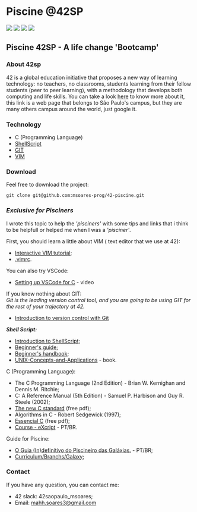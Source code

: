 # Piscine @42SP
![](https://img.shields.io/badge/Piscine-42SP-blueviolet)
![](https://img.shields.io/badge/%C3%89cole-42SP-blue)
![](https://img.shields.io/badge/Language-C-yellowgreen)
![](https://img.shields.io/badge/Language-ShellScript-green)
## Piscine 42SP - A life change 'Bootcamp'

### About 42sp
42 is a global education initiative that proposes a new way of learning technology: no teachers, no classrooms, students learning from their fellow students (peer to peer learning), with a methodology that develops both computing and life skills. You can take a look [here](https://www.42sp.org.br/) to know more about it, this link is a web page that belongs to São Paulo's campus, but they are many others campus around the world, just google it.

### Technology
*  C (Programming Language)
* [ShellScript](https://www.shellscript.sh/)
* [GIT](https://git-scm.com/)
* [VIM](https://www.vim.org/)

### Download
Feel free to download the project:
```
git clone git@github.com:msoares-prog/42-piscine.git
```

### *Exclusive for Pisciners*
I wrote this topic to help the *'pisciners'* with some tips and links that i think to be helpfull or helped me when I was a *'pisciner'*.

First, you should learn a little about VIM ( text editor that we use at 42):
* [Interactive VIM tutorial](https://www.openvim.com/);
* [.vimrc](https://www.linode.com/docs/tools-reference/tools/introduction-to-vim-customization/).

You can also try VSCode:
* [Setting up VSCode for C](https://www.youtube.com/watch?v=mWzOu-_VNAk) - video

If you know nothing about GIT:  
*Git is the leading version control tool, and you are going to be using GIT for the rest of your trajectory at 42.*

* [Introduction to version control with Git](https://docs.microsoft.com/en-us/learn/paths/intro-to-vc-git/)

___Shell Script:___
* [Introduction to ShellScript](http://linuxcommand.org/lc3_wss0020.php);
* [Beginner's guide](https://www.howtogeek.com/67469/the-beginners-guide-to-shell-scripting-the-basics/);
* [Beginner's handbook](http://www.freeos.com/guides/lsst/);
* [UNIX-Concepts-and-Applications](https://github.com/nimeshneema/UNIX-Concepts-and-Applications) - book.

C (Programming Language):
* The C Programming Language (2nd Edition) - Brian W. Kernighan and Dennis M. Ritchie;
* C: A Reference Manual (5th Edition) - Samuel P. Harbison and Guy R. Steele (2002);
* [The new C standard](http://www.knosof.co.uk/cbook/cbook.html) (free pdf);
* Algorithms in C - Robert Sedgewick (1997);
* [Essencial C](http://cslibrary.stanford.edu/101/EssentialC.pdf) (free pdf);
* [Course - eXcript](http://excript.com/curso-c.html) - PT/BR.

Guide for Piscine:
* [O Guia (In)definitivo do Piscineiro das Galáxias.](https://medium.com/@italobalbino/o-guia-in-definitivo-do-piscineiro-das-gal%C3%A1xias-4f3a3baa6327) - PT/BR;
* [Curriculum/Branchs/Galaxy](https://github.com/psprawka/42_Projects);

### Contact
If you have any question, you can contact me:  

* 42 slack: 42saopaulo_msoares;    
* Email: mahh.soares3@gmail.com

